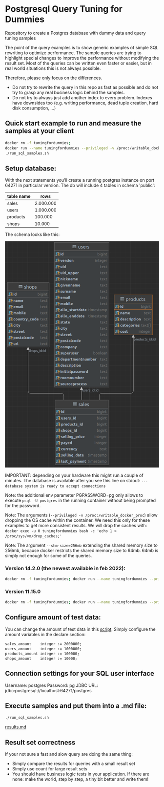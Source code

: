 # Postgresql Query Tuning for Dummies
Repository to create a Postgres database with dummy data and query tuning samples

The point of the query examples is to show generic examples of simple SQL rewriting to optimize performance.
The sample queries are trying to highlight special changes to improve the performance without modifying the result set.
Most of the queries can be written even faster or easier, but in real world situations this is not always possible.

Therefore, please only focus on the differences.
- Do not try to rewrite the query in this repo as fast as possible and do not try to grasp any real business logic behind the samples.
- Do not try to always just add another index to every problem. Indexes have downsides too (e.g. writing performance, dead tuple creation, hard disk consumption, ...)

## Quick start example to run and measure the samples at your client
```bash
docker rm -f tuningfordummies; 
docker run --name tuningfordummies --privileged -v /proc:/writable_docker_proc --shm-size=256mb -p 64271:5432 -v $(pwd)/scripts:/docker-entrypoint-initdb.d/ -e POSTGRESQL_PASSWORD=pg -e PGPASSWORD=pg bitnami/postgresql:11.15.0
./run_sql_samples.sh
```

## Setup database:
With the next statements you'll create a running postgres instance on port 64271 in particular version.
The db will include 4 tables in schema 'public':

| table name | rows      |
|------------|-----------|
| sales      | 2.000.000 |
| users      | 1.000.000 |
| products   | 100.000   |
| shops      | 10.000    |

The schema looks like this: 

![schema](./schema.png)

IMPORTANT: depending on your hardware this might run a couple of minutes.
The database is available after you see this line on stdout:
`... database system is ready to accept connections`

Note: the additional env parameter PGPASSWORD=pg only allows to execute `psql -U postgres` in the running container without being prompted for the password.

Note: The arguments (`--privileged -v /proc:/writable_docker_proc`) allow dropping the OS cache within the container. We need this only for these examples to get more consistent results.
We will drop the caches with:
`docker exec -u 0 tuningfordummies bash -c 'echo 1 > /proc/sys/vm/drop_caches;'`

Note: The argument `--shm-size=256mb` extending the shared memory size to 256mb, because docker restricts the shared memory size to 64mb. 
64mb is simply not enough for some of the queries.

### Version 14.2.0 (the newest available in feb 2022):
```bash
docker rm -f tuningfordummies; docker run --name tuningfordummies --privileged -v /proc:/writable_docker_proc --shm-size=256mb -p 64271:5432 -v $(pwd)/scripts:/docker-entrypoint-initdb.d/ -e POSTGRESQL_PASSWORD=pg -e PGPASSWORD=pg bitnami/postgresql:14.2.0

```

### Version 11.15.0
```bash
docker rm -f tuningfordummies; docker run --name tuningfordummies --privileged -v /proc:/writable_docker_proc --shm-size=256mb -p 64271:5432 -v $(pwd)/scripts:/docker-entrypoint-initdb.d/ -e POSTGRESQL_PASSWORD=pg -e PGPASSWORD=pg bitnami/postgresql:11.15.0
```

## Configure amount of test data:
You can change the amount of test data in this [script](scripts/gen_data.sql.lqs).
Simply configure the amount variables in the declare section:
```
sales_amount    integer := 2000000;
users_amount    integer := 1000000;
products_amount integer := 100000;
shops_amount    integer := 10000;
```

## Connection settings for your SQL user interface
Username: postgres
Password: pg
JDBC URL: jdbc:postgresql://localhost:64271/postgres

## Execute samples and put them into a .md file:
```bash
./run_sql_samples.sh
```
[results.md](results.md)


## Result set correctness
If your not sure a fast and slow query are doing the same thing: 
 - Simply compare the results for queries with a small result set
 - Simply use count for large result sets
 - You should have business logic tests in your application. If there are none: make the world, step by step, a tiny bit better and write them!
